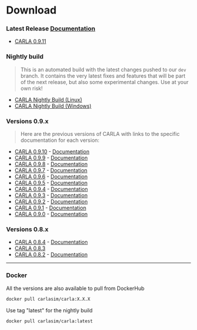 # Download

### Latest Release [Documentation](https://carla.readthedocs.io/en/latest/)

- [CARLA 0.9.11](https://github.com/carla-simulator/carla/releases/tag/0.9.11)

### Nightly build

> This is an automated build with the latest changes pushed to our `dev`
> branch. It contains the very latest fixes and features that will be part of the
> next release, but also some experimental changes. Use at your own risk!

- [CARLA Nightly Build (Linux)](https://carla-releases.s3.eu-west-3.amazonaws.com/Linux/Dev/CARLA_Latest.tar.gz)  
- [CARLA Nightly Build (Windows)](https://carla-releases.s3.eu-west-3.amazonaws.com/Windows/Dev/CARLA_Latest.zip)  

### Versions 0.9.x

> Here are the previous versions of CARLA with links to the specific documentation for each version:

- [CARLA 0.9.10](https://github.com/carla-simulator/carla/releases/tag/0.9.10) - [Documentation](https://carla.readthedocs.io/en/0.9.10/)
- [CARLA 0.9.9](https://github.com/carla-simulator/carla/releases/tag/0.9.9) - [Documentation](https://carla.readthedocs.io/en/0.9.9/)
- [CARLA 0.9.8](https://github.com/carla-simulator/carla/releases/tag/0.9.8) - [Documentation](https://carla.readthedocs.io/en/0.9.8/)
- [CARLA 0.9.7](https://github.com/carla-simulator/carla/releases/tag/0.9.7) - [Documentation](https://carla.readthedocs.io/en/0.9.7/)
- [CARLA 0.9.6](https://github.com/carla-simulator/carla/releases/tag/0.9.6) - [Documentation](https://carla.readthedocs.io/en/0.9.6/)
- [CARLA 0.9.5](https://github.com/carla-simulator/carla/releases/tag/0.9.5) - [Documentation](https://carla.readthedocs.io/en/0.9.5/)
- [CARLA 0.9.4](https://github.com/carla-simulator/carla/releases/tag/0.9.4) - [Documentation](https://carla.readthedocs.io/en/0.9.4/)
- [CARLA 0.9.3](https://github.com/carla-simulator/carla/releases/tag/0.9.3) - [Documentation](https://carla.readthedocs.io/en/0.9.3/)
- [CARLA 0.9.2](https://github.com/carla-simulator/carla/releases/tag/0.9.2) - [Documentation](https://carla.readthedocs.io/en/0.9.2/)
- [CARLA 0.9.1](https://github.com/carla-simulator/carla/releases/tag/0.9.1) - [Documentation](https://carla.readthedocs.io/en/0.9.1/)
- [CARLA 0.9.0](https://github.com/carla-simulator/carla/releases/tag/0.9.0) - [Documentation](https://carla.readthedocs.io/en/0.9.0/)

### Versions 0.8.x

- [CARLA 0.8.4](https://github.com/carla-simulator/carla/releases/tag/0.8.4) - [Documentation](https://carla.readthedocs.io/en/0.8.4/)
- [CARLA 0.8.3](https://github.com/carla-simulator/carla/releases/tag/0.8.3)
- [CARLA 0.8.2](https://github.com/carla-simulator/carla/releases/tag/0.8.2) - [Documentation](https://carla.readthedocs.io/en/stable/)

- - -

### Docker

All the versions are also available to pull from DockerHub

```sh
docker pull carlasim/carla:X.X.X
```

Use tag "latest" for the nightly build

```sh
docker pull carlasim/carla:latest
```
